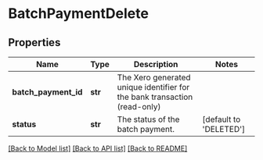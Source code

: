 # BatchPaymentDelete

## Properties
Name | Type | Description | Notes
------------ | ------------- | ------------- | -------------
**batch_payment_id** | **str** | The Xero generated unique identifier for the bank transaction (read-only) | 
**status** | **str** | The status of the batch payment. | [default to 'DELETED']

[[Back to Model list]](../README.md#documentation-for-models) [[Back to API list]](../README.md#documentation-for-api-endpoints) [[Back to README]](../README.md)


